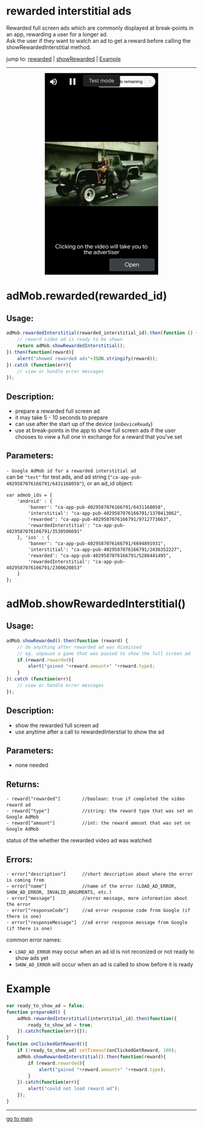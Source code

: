 # rewarded interstitial ads

Rewarded full screen ads which are commonly displayed at break-points in an app, rewarding a user for a longer ad. <br>
Ask the user if they want to watch an ad to get a reward before calling the showRewardedInterstitial method.

jump to: [rewarded](#rewarded-interstitial) | [showRewarded](#show-rewarded-interstitial) | [Example](#example)
<hr/>

<p align="center">
<img src="rewardedInterstitial.png" alt="rewarded interstitial ad" width="300" align="center" />
</p>

# adMob.rewarded(rewarded_id) <a id="rewarded-interstitial"></a><br>

## Usage:
```js
adMob.rewardedInterstitial(rewarded_interstitial_id).then(function () {
    // reward video ad is ready to be shown
    return adMob.showRewardedInterstitial();
}).then(function(reward){
    alert("showed rewarded ads"+JSON.stringify(reward));
}).catch (function(err){
    // view or handle error messages
});
```

## Description:
 - prepare a rewarded full screen ad
 - it may take 5 - 10 seconds to prepare
 - can use after the start up of the device (`onDeviceReady`)
 - use at break-points in the app to show full screen ads if the user chooses to view a full one in exchange for a reward that you've set

## Parameters:
` - Google AdMob id for a rewarded interstitial ad ` <br>
can be `"test"` for test ads, and ad string (`"ca-app-pub-4029587076166791/6431168058"`), or an ad_id object:
```
var admob_ids = {
    'android' : {
        'banner': "ca-app-pub-4029587076166791/6431168058",
        'interstitial': "ca-app-pub-4029587076166791/1370413062",
        'rewarded': "ca-app-pub-4029587076166791/9712771663",
        'rewardedInterstitial': "ca-app-pub-4029587076166791/3530506691"
    }, 'ios' : {
        'banner': "ca-app-pub-4029587076166791/6694891931",
        'interstitial': "ca-app-pub-4029587076166791/2436352227",
        'rewarded': "ca-app-pub-4029587076166791/5286441495",
        'rewardedInterstitial': "ca-app-pub-4029587076166791/2300620853"
    }
};
```

# adMob.showRewardedInterstitial() <a id="show-rewarded-interstitial"></a><br>

## Usage:
```js
adMob.showRewarded().then(function (reward) {
    // do anything after rewarded ad was dismissed
    // eg. unpause a game that was paused to show the full screen ad
    if (reward.rewarded){
        alert("gained "+reward.amount+" "+reward.type);
    }
}).catch (function(err){
    // view or handle error messages
});
```

## Description:
 - show the rewarded full screen ad
 - use anytime after a call to rewardedInterstial to show the ad

## Parameters:
- none needed

## Returns:
```
- reward["rewarded"]        //boolean: true if completed the video reward ad 
- reward["type"]            //string: the reward type that was set on Google AdMob
- reward["amount"]          //int: the reward amount that was set on Google AdMob
```
status of the whether the rewarded video ad was watched

## Errors:
```
- error["description"]      //short description about where the error is coming from 
- error["name"]             //name of the error (LOAD_AD_ERROR, SHOW_AD_ERROR, INVALID_ARGUMENTS, etc.) 
- error["message"]          //error message, more information about the error
- error["responseCode"]     //ad error response code from Google (if there is one)
- error["responseMessage"]  //ad error response message from Google (if there is one)
```
common error names: <br>
- `LOAD_AD_ERROR` may occur when an ad id is not reconized or not ready to show ads yet
- `SHOW_AD_ERROR` will occur when an ad is called to show before it is ready

# Example <a id="example"></a><br>
```js
var ready_to_show_ad = false;
function prepareAd() {
    adMob.rewardedInterstitial(interstitial_id).then(function({
        ready_to_show_ad = true;
    }).catch(function(err){});
}
function onClickedGetReward(){
    if (!ready_to_show_ad) setTimeout(onClickedGetReward, 100);
    adMob.showRewardedInterstitial().then(function(reward){
        if (reward.rewarded){
            alert("gained "+reward.amount+" "+reward.type);
        }
    }).catch(function(err){
        alert("could not load reward ad");
    });
}
```

<hr/>

<p align="center">

[go to main](../README.md#plugin-usage)

</p>
